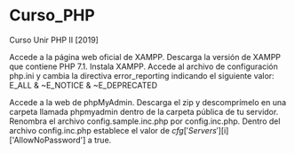 # Curso_PHP
Curso Unir PHP II [2019]

Accede a la página web oficial de XAMPP.
Descarga la versión de XAMPP que contiene PHP 7.1.
Instala XAMPP.
Accede al archivo de configuración php.ini y cambia la directiva error_reporting indicando el siguiente valor:
E_ALL & ~E_NOTICE & ~E_DEPRECATED

Accede a la web de phpMyAdmin.
Descarga el zip y descomprímelo en una carpeta llamada phpmyadmin dentro de la carpeta pública de tu servidor.
Renombra el archivo config.sample.inc.php por config.inc.php.
Dentro del archivo config.inc.php establece el valor de $cfg['Servers'][$i]['AllowNoPassword'] a true.

